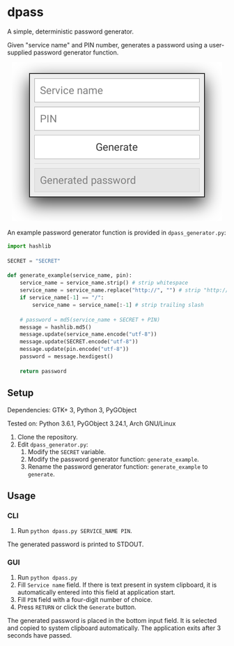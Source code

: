 # dpass

A simple, deterministic password generator.

Given "service name" and PIN number, generates a password using a user-supplied password generator function.

<p align="center">
  <img src="screenshots/1.png" />
</p>


An example password generator function is provided in ``dpass_generator.py``:
```python
import hashlib

SECRET = "SECRET"

def generate_example(service_name, pin):
    service_name = service_name.strip() # strip whitespace
    service_name = service_name.replace("http://", "") # strip "http://"
    if service_name[-1] == "/":
        service_name = service_name[:-1] # strip trailing slash

    # password = md5(service_name + SECRET + PIN)
    message = hashlib.md5()
    message.update(service_name.encode("utf-8"))
    message.update(SECRET.encode("utf-8"))
    message.update(pin.encode("utf-8"))
    password = message.hexdigest()

    return password

```

## Setup
Dependencies: GTK+ 3, Python 3, PyGObject

Tested on: Python 3.6.1, PyGObject 3.24.1, Arch GNU/Linux

1. Clone the repository.
2. Edit ``dpass_generator.py``:
    1. Modify the ``SECRET`` variable.
    2. Modify the password generator function: ``generate_example``.
    3. Rename the password generator function: ``generate_example`` to ``generate``.

## Usage

### CLI
1. Run ``python dpass.py SERVICE_NAME PIN``.

The generated password is printed to STDOUT.

### GUI
1. Run ``python dpass.py``
2. Fill ``Service name`` field. If there is text present in system clipboard, it is automatically entered into this field at application start.
3. Fill ``PIN`` field with a four-digit number of choice.
4. Press ``RETURN`` or click the ``Generate`` button.

The generated password is placed in the bottom input field. It is selected and copied to system clipboard automatically. The application exits after 3 seconds have passed.